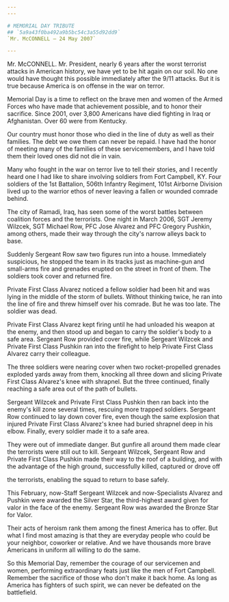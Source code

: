 ```yaml
---
---

# MEMORIAL DAY TRIBUTE
## `5a9a43f0ba492a9b5bc54c3a55d92dd9`
`Mr. McCONNELL — 24 May 2007`

---
```



Mr. McCONNELL. Mr. President, nearly 6 years after the worst 
terrorist attacks in American history, we have yet to be hit again on 
our soil. No one would have thought this possible immediately after the 
9/11 attacks. But it is true because America is on offense in the war 
on terror.

Memorial Day is a time to reflect on the brave men and women of the 
Armed Forces who have made that achievement possible, and to honor 
their sacrifice. Since 2001, over 3,800 Americans have died fighting in 
Iraq or Afghanistan. Over 60 were from Kentucky.

Our country must honor those who died in the line of duty as well as 
their families. The debt we owe them can never be repaid. I have had 
the honor of meeting many of the families of these servicemembers, and 
I have told them their loved ones did not die in vain.

Many who fought in the war on terror live to tell their stories, and 
I recently heard one I had like to share involving soldiers from Fort 
Campbell, KY. Four soldiers of the 1st Battalion, 506th Infantry 
Regiment, 101st Airborne Division lived up to the warrior ethos of 
never leaving a fallen or wounded comrade behind.

The city of Ramadi, Iraq, has seen some of the worst battles between 
coalition forces and the terrorists. One night in March 2006, SGT 
Jeremy Wilzcek, SGT Michael Row, PFC Jose Alvarez and PFC Gregory 
Pushkin, among others, made their way through the city's narrow alleys 
back to base.

Suddenly Sergeant Row saw two figures run into a house. Immediately 
suspicious, he stopped the team in its tracks just as machine-gun and 
small-arms fire and grenades erupted on the street in front of them. 
The soldiers took cover and returned fire.

Private First Class Alvarez noticed a fellow soldier had been hit and 
was lying in the middle of the storm of bullets. Without thinking 
twice, he ran into the line of fire and threw himself over his comrade. 
But he was too late. The soldier was dead.

Private First Class Alvarez kept firing until he had unloaded his 
weapon at the enemy, and then stood up and began to carry the soldier's 
body to a safe area. Sergeant Row provided cover fire, while Sergeant 
Wilzcek and Private First Class Pushkin ran into the firefight to help 
Private First Class Alvarez carry their colleague.

The three soldiers were nearing cover when two rocket-propelled 
grenades exploded yards away from them, knocking all three down and 
slicing Private First Class Alvarez's knee with shrapnel. But the three 
continued, finally reaching a safe area out of the path of bullets.

Sergeant Wilzcek and Private First Class Pushkin then ran back into 
the enemy's kill zone several times, rescuing more trapped soldiers. 
Sergeant Row continued to lay down cover fire, even though the same 
explosion that injured Private First Class Alvarez's knee had buried 
shrapnel deep in his elbow. Finally, every soldier made it to a safe 
area.

They were out of immediate danger. But gunfire all around them made 
clear the terrorists were still out to kill. Sergeant Wilzcek, Sergeant 
Row and Private First Class Pushkin made their way to the roof of a 
building, and with the advantage of the high ground, successfully 
killed, captured or drove off


the terrorists, enabling the squad to return to base safely.

This February, now-Staff Sergeant Wilzcek and now-Specialists Alvarez 
and Pushkin were awarded the Silver Star, the third-highest award given 
for valor in the face of the enemy. Sergeant Row was awarded the Bronze 
Star for Valor.

Their acts of heroism rank them among the finest America has to 
offer. But what I find most amazing is that they are everyday people 
who could be your neighbor, coworker or relative. And we have thousands 
more brave Americans in uniform all willing to do the same.

So this Memorial Day, remember the courage of our servicemen and 
women, performing extraordinary feats just like the men of Fort 
Campbell. Remember the sacrifice of those who don't make it back home. 
As long as America has fighters of such spirit, we can never be 
defeated on the battlefield.